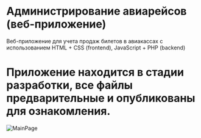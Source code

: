 # Администрирование авиарейсов (веб-приложение)
Веб-приложение для учета продаж билетов в авиакассах с использованием HTML + CSS (frontend), JavaScript + PHP (backend)
# Приложение находится в стадии разработки, все файлы предварительные и опубликованы для ознакомления.
![MainPage](https://user-images.githubusercontent.com/57669173/204954144-9178b4af-6eb3-41b9-96dd-91374ada11dc.jpg)


